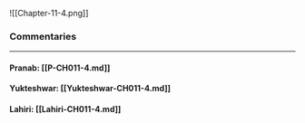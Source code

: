 ![[Chapter-11-4.png]]

### Commentaries

---

#### Pranab: [[P-CH011-4.md]]

#### Yukteshwar: [[Yukteshwar-CH011-4.md]]

#### Lahiri: [[Lahiri-CH011-4.md]]
